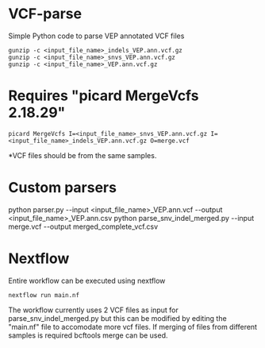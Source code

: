 # VCF-parse
Simple Python code to parse VEP annotated VCF files 


    gunzip -c <input_file_name>_indels_VEP.ann.vcf.gz
    gunzip -c <input_file_name>_snvs_VEP.ann.vcf.gz
    gunzip -c <input_file_name>_VEP.ann.vcf.gz

# Requires "picard MergeVcfs 2.18.29"
    picard MergeVcfs I=<input_file_name>_snvs_VEP.ann.vcf.gz I=<input_file_name>_indels_VEP.ann.vcf.gz O=merge.vcf
*VCF files should be from the same samples. 

# Custom parsers
python parser.py --input <input_file_name>_VEP.ann.vcf --output <input_file_name>_VEP.ann.csv
python parse_snv_indel_merged.py --input merge.vcf --output merged_complete_vcf.csv

# Nextflow 
Entire workflow can be executed using nextflow

    nextflow run main.nf

The workflow currently uses 2 VCF files as input for parse_snv_indel_merged.py but this can be modified by editing the "main.nf" file to accomodate more vcf files.
If merging of files from different samples is required bcftools merge can be used. 